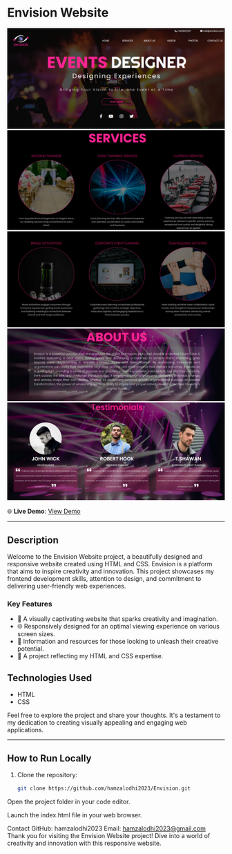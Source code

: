 # Envision Website

![Envision Website](https://github.com/hamzalodhi2023/Envision/blob/master/images/envision1.png)
![Envision Website](https://github.com/hamzalodhi2023/Envision/blob/master/images/envision2.png)
![Envision Website](https://github.com/hamzalodhi2023/Envision/blob/master/images/envision3.png)
![Envision Website](https://github.com/hamzalodhi2023/Envision/blob/master/images/envision4.png)
![Envision Website](https://github.com/hamzalodhi2023/Envision/blob/master/images/envision5.png)

🌐 **Live Demo**: [View Demo](https://hamzalodhi2023.github.io/Envision/)

---

## Description

Welcome to the Envision Website project, a beautifully designed and responsive website created using HTML and CSS. Envision is a platform that aims to inspire creativity and innovation. This project showcases my frontend development skills, attention to design, and commitment to delivering user-friendly web experiences.

### Key Features

- 🎨 A visually captivating website that sparks creativity and imagination.
- 🌐 Responsively designed for an optimal viewing experience on various screen sizes.
- 📝 Information and resources for those looking to unleash their creative potential.
- 🚀 A project reflecting my HTML and CSS expertise.

## Technologies Used

- HTML
- CSS

Feel free to explore the project and share your thoughts. It's a testament to my dedication to creating visually appealing and engaging web applications.

---

## How to Run Locally

1. Clone the repository:

   ```bash
   git clone https://github.com/hamzalodhi2023/Envision.git
   
   ```
Open the project folder in your code editor.

Launch the index.html file in your web browser.

Contact
GitHub: hamzalodhi2023
Email: hamzalodhi2023@gmail.com
Thank you for visiting the Envision Website project! Dive into a world of creativity and innovation with this responsive website.
